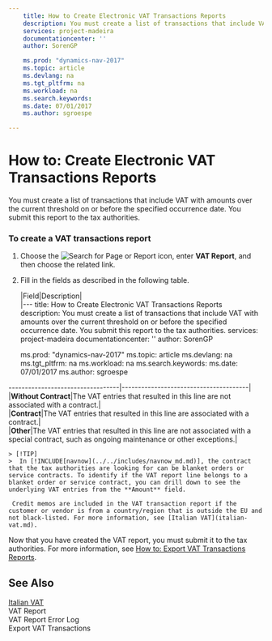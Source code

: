 ```yaml
---
    title: How to Create Electronic VAT Transactions Reports 
    description: You must create a list of transactions that include VAT with amounts over the current threshold on or before the specified occurrence date. You submit this report to the tax authorities.
    services: project-madeira
    documentationcenter: ''
    author: SorenGP

    ms.prod: "dynamics-nav-2017"
    ms.topic: article
    ms.devlang: na
    ms.tgt_pltfrm: na
    ms.workload: na
    ms.search.keywords:
    ms.date: 07/01/2017
    ms.author: sgroespe

---
```

# How to: Create Electronic VAT Transactions Reports
You must create a list of transactions that include VAT with amounts over the current threshold on or before the specified occurrence date. You submit this report to the tax authorities.  
  
### To create a VAT transactions report  
  
1.  Choose the ![Search for Page or Report](media/ui-search/search_small.png "Search for Page or Report icon") icon, enter **VAT Report**, and then choose the related link.  
  
2.  Fill in the fields as described in the following table.  
  
    |Field|Description|  
    |---
    title: How to Create Electronic VAT Transactions Reports 
    description: You must create a list of transactions that include VAT with amounts over the current threshold on or before the specified occurrence date. You submit this report to the tax authorities.
    services: project-madeira
    documentationcenter: ''
    author: SorenGP

    ms.prod: "dynamics-nav-2017"
    ms.topic: article
    ms.devlang: na
    ms.tgt_pltfrm: na
    ms.workload: na
    ms.search.keywords:
    ms.date: 07/01/2017
    ms.author: sgroespe

----------------------------------|---------------------------------------|  
    |**Without Contract**|The VAT entries that resulted in this line are not associated with a contract.|  
    |**Contract**|The VAT entries that resulted in this line are associated with a contract.|  
    |**Other**|The VAT entries that resulted in this line are not associated with a special contract, such as ongoing maintenance or other exceptions.|  
  
    > [!TIP]  
    >  In [!INCLUDE[navnow](../../includes/navnow_md.md)], the contract that the tax authorities are looking for can be blanket orders or service contracts. To identify if the VAT report line belongs to a blanket order or service contract, you can drill down to see the underlying VAT entries from the **Amount** field.  
  
     Credit memos are included in the VAT transaction report if the customer or vendor is from a country/region that is outside the EU and not black-listed. For more information, see [Italian VAT](italian-vat.md).  
  
 Now that you have created the VAT report, you must submit it to the tax authorities. For more information, see [How to: Export VAT Transactions Reports](how-to-export-vat-transactions-reports.md).  
  
## See Also  
 [Italian VAT](italian-vat.md)   
 VAT Report   
 VAT Report Error Log   
 Export VAT Transactions